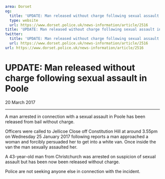 ```yaml
area: Dorset
og:
  title: 'UPDATE: Man released without charge following sexual assault in Poole'
  type: website
  url: https://www.dorset.police.uk/news-information/article/2516
title: 'UPDATE: Man released without charge following sexual assault in Poole |'
twitter:
  title: 'UPDATE: Man released without charge following sexual assault in Poole'
  url: https://www.dorset.police.uk/news-information/article/2516
url: https://www.dorset.police.uk/news-information/article/2516
```

# UPDATE: Man released without charge following sexual assault in Poole

20 March 2017

* * *

A man arrested in connection with a sexual assault in Poole has been released from bail without charge.

Officers were called to Jellicoe Close off Constitution Hill at around 3.55pm on Wednesday 25 January 2017 following reports a man approached a woman and forcibly persuaded her to get into a white van. Once inside the van the man sexually assaulted her.

A 43-year-old man from Christchurch was arrested on suspicion of sexual assault but has been now been released without charge.

Police are not seeking anyone else in connection with the incident.

